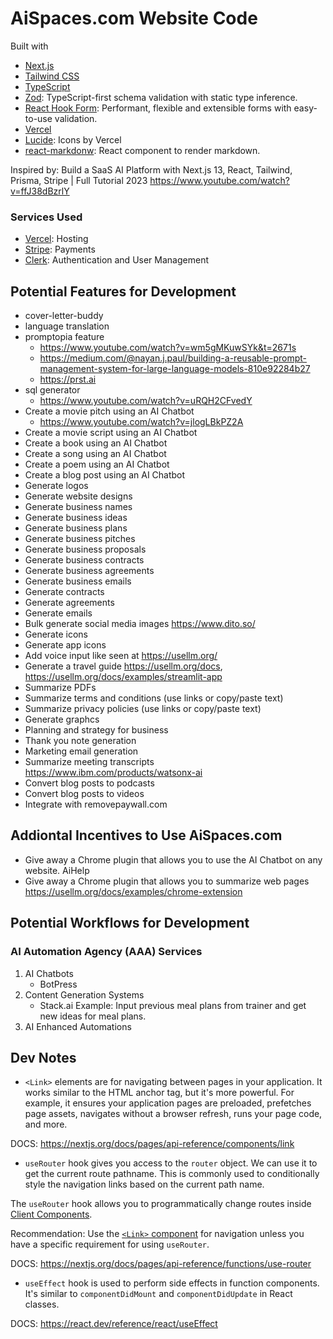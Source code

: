 # AiSpaces.com Website Code

Built with

- [Next.js](https://nextjs.org/)
- [Tailwind CSS](https://tailwindcss.com/)
- [TypeScript](https://www.typescriptlang.org/)
- [Zod](https://zod.dev/): TypeScript-first schema validation with static type inference.
- [React Hook Form](https://react-hook-form.com/): Performant, flexible and extensible forms with easy-to-use validation.
- [Vercel](https://vercel.com/)
- [Lucide](https://lucide.dev/): Icons by Vercel
- [react-markdonw](https://github.com/remarkjs/react-markdown): React component to render markdown.

Inspired by:
Build a SaaS AI Platform with Next.js 13, React, Tailwind, Prisma, Stripe | Full Tutorial 2023
<https://www.youtube.com/watch?v=ffJ38dBzrlY>

### Services Used

- [Vercel](https://vercel.com/): Hosting
- [Stripe](https://stripe.com/): Payments
- [Clerk](https://dashboard.clerk.com/): Authentication and User Management

## Potential Features for Development

- cover-letter-buddy 
- language translation
- promptopia feature
  - https://www.youtube.com/watch?v=wm5gMKuwSYk&t=2671s
  - https://medium.com/@nayan.j.paul/building-a-reusable-prompt-management-system-for-large-language-models-810e92284b27
  - https://prst.ai
- sql generator
  - https://www.youtube.com/watch?v=uRQH2CFvedY
- Create a movie pitch using an AI Chatbot
  - https://www.youtube.com/watch?v=jlogLBkPZ2A
- Create a movie script using an AI Chatbot
- Create a book using an AI Chatbot
- Create a song using an AI Chatbot
- Create a poem using an AI Chatbot
- Create a blog post using an AI Chatbot
- Generate logos
- Generate website designs
- Generate business names
- Generate business ideas
- Generate business plans
- Generate business pitches
- Generate business proposals
- Generate business contracts
- Generate business agreements
- Generate business emails
- Generate contracts
- Generate agreements
- Generate emails
- Bulk generate social media images <https://www.dito.so/>
- Generate icons
- Generate app icons
- Add voice input like seen at <https://usellm.org/>
- Generate a travel guide <https://usellm.org/docs>, <https://usellm.org/docs/examples/streamlit-app>
- Summarize PDFs
- Summarize terms and conditions (use links or copy/paste text)
- Summarize privacy policies (use links or copy/paste text)
- Generate graphcs
- Planning and strategy for business
- Thank you note generation
- Marketing email generation
- Summarize meeting transcripts <https://www.ibm.com/products/watsonx-ai>
- Convert blog posts to podcasts
- Convert blog posts to videos
- Integrate with removepaywall.com

## Addiontal Incentives to Use AiSpaces.com

- Give away a Chrome plugin that allows you to use the AI Chatbot on any website. AiHelp
- Give away a Chrome plugin that allows you to summarize web pages <https://usellm.org/docs/examples/chrome-extension>

## Potential Workflows for Development

### AI Automation Agency (AAA) Services

1. AI Chatbots
	- BotPress
2. Content Generation Systems
	- Stack.ai
	Example: Input previous meal plans from trainer and get new ideas for meal plans.
3. AI Enhanced Automations

## Dev Notes

- `<Link>` elements are for navigating between pages in your application. It works similar to the HTML anchor tag, but it's more powerful. For example, it ensures your application pages are preloaded, prefetches page assets, navigates without a browser refresh, runs your page code, and more.

DOCS: <https://nextjs.org/docs/pages/api-reference/components/link>

- `useRouter` hook gives you access to the `router` object. We can use it to get the current route pathname. This is commonly used to conditionally style the navigation links based on the current path name.

The `useRouter` hook allows you to programmatically change routes inside [Client Components](https://nextjs.org/docs/getting-started/react-essentials).

Recommendation: Use the [`<Link>` component](https://nextjs.org/docs/app/building-your-application/routing/linking-and-navigating#link-component) for navigation unless you have a specific requirement for using `useRouter`.

DOCS: <https://nextjs.org/docs/pages/api-reference/functions/use-router>

- `useEffect` hook is used to perform side effects in function components. It's similar to `componentDidMount` and `componentDidUpdate` in React classes.

DOCS: <https://react.dev/reference/react/useEffect>
